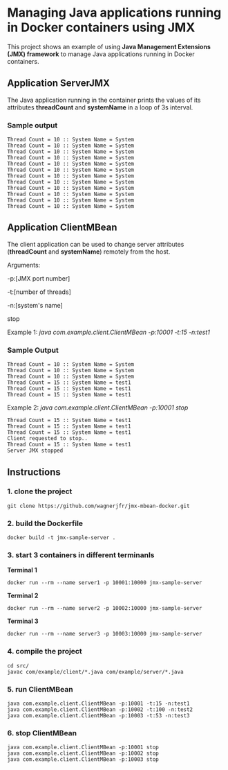 # Managing Java applications running in Docker containers using JMX
This project shows an example of using  **Java Management Extensions (JMX) framework** to manage Java applications running in Docker containers.

## Application ServerJMX
The Java application running in the container prints the values of its attributes **threadCount** and **systemName** in a loop of 3s interval.

### Sample output
```
Thread Count = 10 :: System Name = System
Thread Count = 10 :: System Name = System
Thread Count = 10 :: System Name = System
Thread Count = 10 :: System Name = System
Thread Count = 10 :: System Name = System
Thread Count = 10 :: System Name = System
Thread Count = 10 :: System Name = System
Thread Count = 10 :: System Name = System
Thread Count = 10 :: System Name = System
Thread Count = 10 :: System Name = System
Thread Count = 10 :: System Name = System
Thread Count = 10 :: System Name = System
```

## Application ClientMBean
The client application can be used to change server attributes (**threadCount** and **systemName**) remotely from the host.

Arguments:

-p:[JMX port number]

-t:[number of threads]

-n:[system's name]

stop

Example 1: *java com.example.client.ClientMBean -p:10001 -t:15 -n:test1*

### Sample Output
```
Thread Count = 10 :: System Name = System
Thread Count = 10 :: System Name = System
Thread Count = 10 :: System Name = System
Thread Count = 15 :: System Name = test1
Thread Count = 15 :: System Name = test1
Thread Count = 15 :: System Name = test1
```

Example 2: *java com.example.client.ClientMBean -p:10001 stop*

```
Thread Count = 15 :: System Name = test1
Thread Count = 15 :: System Name = test1
Thread Count = 15 :: System Name = test1
Client requested to stop..
Thread Count = 15 :: System Name = test1
Server JMX stopped
```

## Instructions

### 1. clone the project
```
git clone https://github.com/wagnerjfr/jmx-mbean-docker.git
```

### 2. build the Dockerfile
```
docker build -t jmx-sample-server .
```
### 3. start 3 containers in different terminanls

**Terminal 1**

```
docker run --rm --name server1 -p 10001:10000 jmx-sample-server
```

**Terminal 2**

```
docker run --rm --name server2 -p 10002:10000 jmx-sample-server
```

**Terminal 3**

```
docker run --rm --name server3 -p 10003:10000 jmx-sample-server
```

### 4. compile the project
```
cd src/
javac com/example/client/*.java com/example/server/*.java
```
### 5. run ClientMBean
```
java com.example.client.ClientMBean -p:10001 -t:15 -n:test1
java com.example.client.ClientMBean -p:10002 -t:100 -n:test2
java com.example.client.ClientMBean -p:10003 -t:53 -n:test3
```

### 6. stop ClientMBean
```
java com.example.client.ClientMBean -p:10001 stop
java com.example.client.ClientMBean -p:10002 stop
java com.example.client.ClientMBean -p:10003 stop
```
